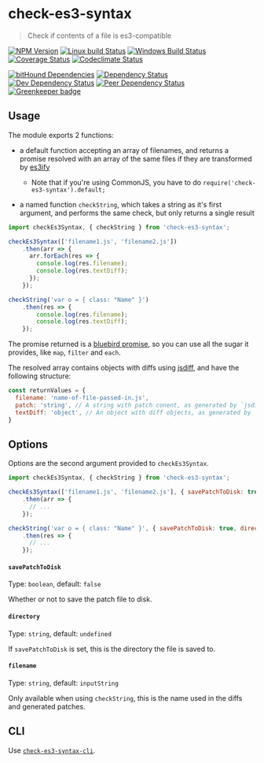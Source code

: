 # check-es3-syntax
> Check if contents of a file is es3-compatible

[![NPM Version][npm-image]][npm-url]
[![Linux build Status][travis-image]][travis-url]
[![Windows Build Status][appveyor-image]][appveyor-url]
[![Coverage Status][coveralls-image]][coveralls-url]
[![Codeclimate Status][codeclimate-image]][codeclimate-url]

[![bitHound Dependencies][bithound-image]][bithound-url]
[![Dependency Status][david-image]][david-url]
[![Dev Dependency Status][david-dev-image]][david-dev-url]
[![Peer Dependency Status][david-peer-image]][david-peer-url]
[![Greenkeeper badge][greenkeeper-image]][greenkeeper-url]

## Usage

The module exports 2 functions:

* a default function accepting an array of filenames, and returns a promise
  resolved with an array of the same files if they are transformed by
  [es3ify][es3ify-url]

  * Note that if you're using CommonJS, you have to do `require('check-es3-syntax').default;`
* a named function `checkString`, which takes a string as it's first argument,
  and performs the same check, but only returns a single result

```js
import checkEs3Syntax, { checkString } from 'check-es3-syntax';

checkEs3Syntax(['filename1.js', 'filename2.js'])
    .then(arr => {
      arr.forEach(res => {
        console.log(res.filename);
        console.log(res.textDiff);
      });
    });

checkString('var o = { class: "Name" }')
    .then(res => {
        console.log(res.filename);
        console.log(res.textDiff);
    });
```

The promise returned is a [bluebird promise][bluebird-url], so you can use all
the sugar it provides, like `map`, `filter` and `each`.

The resolved array contains objects with diffs using [jsdiff][jsdiff-url], and
have the following structure:

```js
const returnValues = {
  filename: 'name-of-file-passed-in.js',
  patch: 'string', // A string with patch conent, as generated by `jsdiff.createPatch`
  textDiff: 'object', // An object with diff objects, as generated by `jsdiff.diffChars`
}
```

## Options
Options are the second argument provided to `checkEs3Syntax`.

```js
import checkEs3Syntax, { checkString } from 'check-es3-syntax';

checkEs3Syntax(['filename1.js', 'filename2.js'], { savePatchToDisk: true, directory: process.cwd() })
    .then(arr => {
      // ...
    });

checkString('var o = { class: "Name" }', { savePatchToDisk: true, directory: process.cwd(), filename: 'some file name' })
    .then(res => {
      // ...
    });
```

#### `savePatchToDisk`
Type: `boolean`, default: `false`

Whether or not to save the patch file to disk.

#### `directory`
Type: `string`, default: `undefined`

If `savePatchToDisk` is set, this is the directory the file is saved to.

#### `filename`
Type: `string`, default: `inputString`

Only available when using `checkString`, this is the name used in the diffs and
generated patches.

## CLI
Use [`check-es3-syntax-cli`](https://www.npmjs.com/package/check-es3-syntax-cli).


[travis-url]: https://travis-ci.org/SimenB/check-es3-syntax
[travis-image]: https://img.shields.io/travis/SimenB/check-es3-syntax.svg
[appveyor-url]: https://ci.appveyor.com/project/SimenB/check-es3-syntax
[appveyor-image]: https://ci.appveyor.com/api/projects/status/9rusr82fifik4gm3?svg=true
[coveralls-url]: https://coveralls.io/github/SimenB/check-es3-syntax
[coveralls-image]: https://img.shields.io/coveralls/SimenB/check-es3-syntax.svg
[codeclimate-url]: https://codeclimate.com/github/SimenB/check-es3-syntax
[codeclimate-image]: https://img.shields.io/codeclimate/github/SimenB/check-es3-syntax.svg
[npm-url]: https://npmjs.org/package/check-es3-syntax
[npm-image]: https://img.shields.io/npm/v/check-es3-syntax.svg
[bithound-url]: https://www.bithound.io/github/SimenB/check-es3-syntax/master/dependencies/npm
[bithound-image]: https://www.bithound.io/github/SimenB/check-es3-syntax/badges/dependencies.svg
[david-url]: https://david-dm.org/SimenB/check-es3-syntax
[david-image]: https://img.shields.io/david/SimenB/check-es3-syntax.svg
[david-dev-url]: https://david-dm.org/SimenB/check-es3-syntax#info=devDependencies
[david-dev-image]: https://img.shields.io/david/dev/SimenB/check-es3-syntax.svg
[david-peer-url]: https://david-dm.org/SimenB/check-es3-syntax#info=peerDependencies
[david-peer-image]: https://img.shields.io/david/peer/SimenB/check-es3-syntax.svg
[greenkeeper-url]: https://greenkeeper.io/
[greenkeeper-image]: https://badges.greenkeeper.io/SimenB/check-es3-syntax.svg
[jsdiff-url]: https://github.com/kpdecker/jsdiff
[es3ify-url]: https://github.com/spicyj/es3ify
[bluebird-url]: https://github.com/petkaantonov/bluebird
